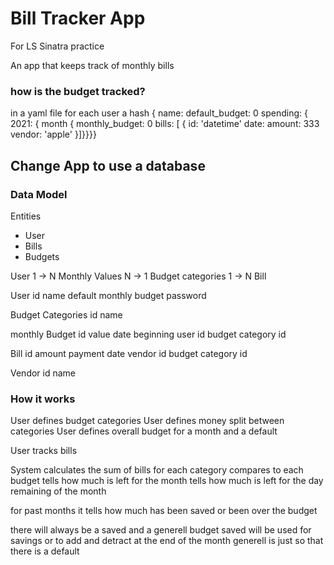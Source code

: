 # Bill Tracker App
For LS Sinatra practice

An app that keeps track of monthly bills

### how is the budget tracked?
in a yaml file for each user
a hash {
  name:
  default_budget: 0
  spending: {
    2021: {
      month {
        monthly_budget: 0
        bills: [
          { id: 'datetime'
            date:
            amount: 333
            vendor: 'apple'
          }]}}}}

## Change App to use a database

### Data Model

Entities
- User
- Bills
- Budgets


User 1 -> N Monthly Values N -> 1 Budget categories 1 -> N Bill


User
id
name
default monthly budget
password

Budget Categories
id
name


monthly Budget
id
value
date beginning
user id
budget category id




Bill
id
amount
payment date
vendor id
budget category id


Vendor
id
name


### How it works
User defines budget categories
User defines money split between categories
User defines overall budget for a month and a default

User tracks bills

System calculates the sum of bills for each category
compares to each budget
tells how much is left for the month
tells how much is left for the day remaining of the month

for past months it tells how much has been saved or been over the budget


there will always be a saved and a generell budget
saved will be used for savings or to add and detract at the end of the month
generell is just so that there is a default



